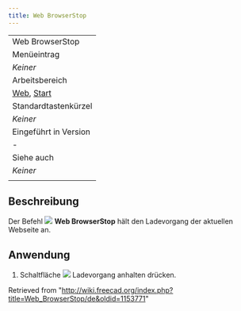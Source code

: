 ```yaml
---
title: Web BrowserStop
---
```

|  |
| --- |
| Web BrowserStop |
| Menüeintrag |
| *Keiner* |
| Arbeitsbereich |
| [Web](/Web_Workbench/de "Web Workbench/de"), [Start](/Start_Workbench/de "Start Workbench/de") |
| Standardtastenkürzel |
| *Keiner* |
| Eingeführt in Version |
| - |
| Siehe auch |
| *Keiner* |
|  |

## Beschreibung

Der Befehl ![](/images/Web_BrowserStop.svg) **Web BrowserStop** hält den Ladevorgang der aktuellen Webseite an.

## Anwendung

1. Schaltfläche ![](/images/Web_BrowserStop.svg) Ladevorgang anhalten drücken.

Retrieved from "<http://wiki.freecad.org/index.php?title=Web_BrowserStop/de&oldid=1153771>"